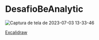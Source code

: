 # DesafioBeAnalytic
![Captura de tela de 2023-07-03 13-33-46](https://github.com/HenriqueSantos0/DesafioBeAnalytic/assets/89212899/bb7fcc96-6eab-46f1-aa5e-60d57429493c)


[Excalidraw](https://excalidraw.com/#json=LHona4siCKr7fdWN9eZ0R,YQ31RtQY-k46EifE-siSDw)
